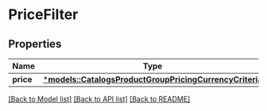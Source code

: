 # PriceFilter

## Properties
Name | Type | Description | Notes
------------ | ------------- | ------------- | -------------
**price** | [***models::CatalogsProductGroupPricingCurrencyCriteria**](catalogs_product_group_pricing_currency_criteria.md) |  | 

[[Back to Model list]](../README.md#documentation-for-models) [[Back to API list]](../README.md#documentation-for-api-endpoints) [[Back to README]](../README.md)


